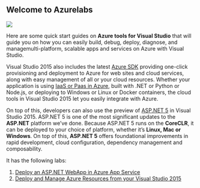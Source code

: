 ## **Welcome to Azurelabs**

![](https://openedx.microsoft.com/asset-v1:Microsoft+Azure209x+2016_T4+type@asset+block@Microsoft-Azure-751x389.png)

Here are some quick start guides on **Azure tools for Visual Studio** that will guide you on how you can easily build, debug, deploy, diagnose, and managemulti-platform,
scalable apps and services on Azure with Visual Studio.

Visual Studio 2015 also includes the latest [Azure SDK](https://azure.microsoft.com/en-us/downloads/) providing one-click provisioning and deployment to Azure for web sites and cloud services, along with easy management
of all or your cloud resources. Whether your application is using [IaaS or Paas in Azure](https://azure.microsoft.com/en-in/overview/what-is-paas/), built with .NET or Python or Node.js, or deploying to Windows or Linux or Docker 
containers, the cloud tools in Visual Studio 2015 let you easily integrate with Azure.

On top of this, developers can also use the preview of [ASP.NET 5](http://weblogs.asp.net/scottgu/introducing-asp-net-5) in Visual Studio 2015. ASP.NET 5 is one of the most significant updates to the **ASP.NET** platform we’ve done.
Because ASP.NET 5 runs on the **CoreCLR**, it can be deployed to your choice of platform, whether it’s **Linux, Mac or Windows**. On top of this, **ASP.NET 5** offers foundational improvements
in rapid development, cloud configuration, dependency management and composability.

It has the following labs:

1. [Deploy an ASP.NET WebApp in Azure App Service](https://github.com/hsachinraj/Azurelabs/blob/master/Azure%20Lab_1.md)
2. [Deploy and Manage Azure Resources from your Visual Studio 2015](https://github.com/hsachinraj/Azurelabs/blob/master/Azure%20Lab_2.md)
